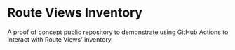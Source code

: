 # Route Views Inventory

A proof of concept public repository to demonstrate using GitHub Actions to interact with Route Views' inventory. 
